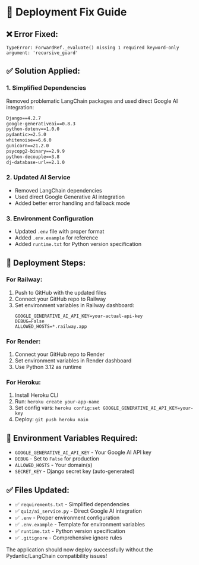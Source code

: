# 🚀 Deployment Fix Guide

## ❌ Error Fixed:

```
TypeError: ForwardRef._evaluate() missing 1 required keyword-only argument: 'recursive_guard'
```

## ✅ Solution Applied:

### 1. **Simplified Dependencies**

Removed problematic LangChain packages and used direct Google AI integration:

```txt
Django==4.2.7
google-generativeai==0.8.3
python-dotenv==1.0.0
pydantic>=2.5.0
whitenoise==6.6.0
gunicorn==21.2.0
psycopg2-binary==2.9.9
python-decouple==3.8
dj-database-url==2.1.0
```

### 2. **Updated AI Service**

- Removed LangChain dependencies
- Used direct Google Generative AI integration
- Added better error handling and fallback mode

### 3. **Environment Configuration**

- Updated `.env` file with proper format
- Added `.env.example` for reference
- Added `runtime.txt` for Python version specification

## 🚀 Deployment Steps:

### **For Railway:**

1. Push to GitHub with the updated files
2. Connect your GitHub repo to Railway
3. Set environment variables in Railway dashboard:
   ```
   GOOGLE_GENERATIVE_AI_API_KEY=your-actual-api-key
   DEBUG=False
   ALLOWED_HOSTS=*.railway.app
   ```

### **For Render:**

1. Connect your GitHub repo to Render
2. Set environment variables in Render dashboard
3. Use Python 3.12 as runtime

### **For Heroku:**

1. Install Heroku CLI
2. Run: `heroku create your-app-name`
3. Set config vars: `heroku config:set GOOGLE_GENERATIVE_AI_API_KEY=your-key`
4. Deploy: `git push heroku main`

## 🔧 Environment Variables Required:

- `GOOGLE_GENERATIVE_AI_API_KEY` - Your Google AI API key
- `DEBUG` - Set to `False` for production
- `ALLOWED_HOSTS` - Your domain(s)
- `SECRET_KEY` - Django secret key (auto-generated)

## ✅ Files Updated:

- ✅ `requirements.txt` - Simplified dependencies
- ✅ `quiz/ai_service.py` - Direct Google AI integration
- ✅ `.env` - Proper environment configuration
- ✅ `.env.example` - Template for environment variables
- ✅ `runtime.txt` - Python version specification
- ✅ `.gitignore` - Comprehensive ignore rules

The application should now deploy successfully without the Pydantic/LangChain compatibility issues!
